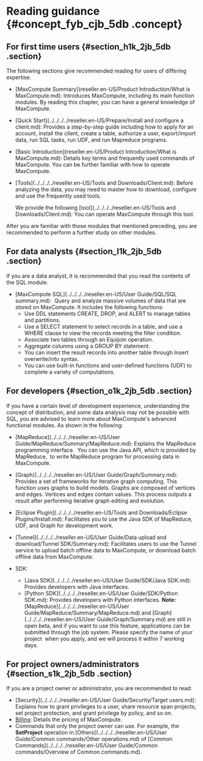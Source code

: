 # Reading guidance {#concept_fyb_cjb_5db .concept}

## For first time users {#section_h1k_2jb_5db .section}

The following sections give recommended reading for users of differing expertise.

-   [MaxCompute Summary](reseller.en-US/Product Introduction/What is MaxCompute.md): Introduces MaxCompute, including its main function modules. By reading this chapter, you can have a general knowledge of MaxCompute.
-   [Quick Start](../../../../reseller.en-US/Prepare/Install and configure a client.md): Provides a step-by-step guide including how to apply for an account, install the client, create a table, authorize a user, export/import data, run SQL tasks, run UDF, and run Mapreduce programs.
-   [Basic Introduction](reseller.en-US/Product Introduction/What is MaxCompute.md): Details key terms and frequently used commands of MaxCompute. You can be further familiar with how to operate MaxCompute.
-   [Tools](../../../../reseller.en-US/Tools and Downloads/Client.md): Before analyzing the data, you may need to master how to download, configure and use the frequently used tools. 

    We provide the following [tool](../../../../reseller.en-US/Tools and Downloads/Client.md): You can operate MaxCompute through this tool.


After you are familiar with those modules that mentioned preceding, you are recommended to perform a further study on other modules.

## For data analysts {#section_l1k_2jb_5db .section}

If you are a data analyst, it is recommended that you read the contents of the SQL module.

-   [MaxCompute SQL](../../../../reseller.en-US/User Guide/SQL/SQL summary.md):  Query and analyze massive volumes of data that are stored on MaxCompute. It includes the following functions:
    -   Use DDL statements CREATE, DROP, and ALERT to manage tables and partitions.
    -   Use a SELECT statement to select records in a table, and use a WHERE clause to view the records meeting the filter condition.
    -   Associate two tables through an Equijoin operation.
    -   Aggregate columns using a GROUP BY statement.
    -   You can insert the result records into another table through Insert overwrite/into syntax.
    -   You can use built-in functions and user-defined functions \(UDF\) to complete a variety of computations.

## For developers {#section_o1k_2jb_5db .section}

If you have a certain level of development experience, understanding the concept of distribution, and some data analysis may not be possible with SQL, you are advised to learn more about MaxCompute's advanced functional modules. As shown in the following:

-   [MapReduce](../../../../reseller.en-US/User Guide/MapReduce/Summary/MapReduce.md): Explains the MapReduce programming interface.  You can use the Java API, which is provided by MapReduce,  to write MapReduce program for processing data in MaxCompute.
-   [Graph](../../../../reseller.en-US/User Guide/Graph/Summary.md): Provides a set of frameworks for iterative graph computing. This function uses graphs to build models. Graphs are composed of vertices and edges. Vertices and edges contain values. This process outputs a result after performing iterative graph editing and evolution.
-   [Eclipse Plugin](../../../../reseller.en-US/Tools and Downloads/Eclipse Plugins/Install.md): Facilitates you to use the Java SDK of MapReduce, UDF, and Graph for development work.
-   [Tunnel](../../../../reseller.en-US/User Guide/Data upload and download/Tunnel SDK/Summary.md): Facilitates users to use the Tunnel service to upload batch offline data to MaxCompute, or download batch offline data from MaxCompute.
-   SDK:

    -   [Java SDK](../../../../reseller.en-US/User Guide/SDK/Java SDK.md): Provides developers with Java interfaces.
    -   [Python SDK](../../../../reseller.en-US/User Guide/SDK/Python SDK.md): Provides developers with Python interfaces.
    **Note:** [MapReduce](../../../../reseller.en-US/User Guide/MapReduce/Summary/MapReduce.md) and [Graph](../../../../reseller.en-US/User Guide/Graph/Summary.md) are still in open beta, and if you want to use this feature, applications can be submitted through the job system. Please specify the name of your project  when you apply, and we will process it within 7 working days.


## For project owners/administrators {#section_s1k_2jb_5db .section}

If you are a project owner or administrator, you are recommended to read:

-   [Security](../../../../reseller.en-US/User Guide/Security/Target users.md): Explains how to grant privileges to a user, share resource span projects, set project protection, and grant privilege by policy, and so on.
-   [Billing](../../../../reseller.en-US/Pricing/Billing.md#): Details the pricing of MaxCompute.
-   Commands that only the project owner can use. For example, the **SetProject** operation in [Others](../../../../reseller.en-US/User Guide/Common commands/Other operations.md) of [Common Commands](../../../../reseller.en-US/User Guide/Common commands/Overview of Common commands.md).

